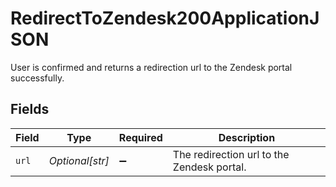 # RedirectToZendesk200ApplicationJSON

User is confirmed and returns a redirection url to the Zendesk portal successfully.


## Fields

| Field                                      | Type                                       | Required                                   | Description                                |
| ------------------------------------------ | ------------------------------------------ | ------------------------------------------ | ------------------------------------------ |
| `url`                                      | *Optional[str]*                            | :heavy_minus_sign:                         | The redirection url to the Zendesk portal. |